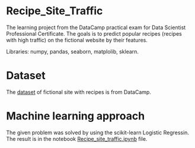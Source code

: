 # Recipe_Site_Traffic
The learning project from the DataCamp practical exam for Data Scientist Professional Certificate. The goals is to predict popular recipes (recipes with high traffic) on the fictional website by their features.


Libraries: numpy, pandas, seaborn, matplolib, sklearn.

# Dataset
The [dataset](https://github.com/PokrSviat/Recipe_Site_Traffic/blob/main/recipe_site_traffic_2212.csv) of fictional site with recipes is from DataCamp.
# Machine learning approach

The given problem was solved by using the scikit-learn Logistic Regressin. The result is in the notebook [Recipe_site_traffic.ipynb](https://github.com/PokrSviat/Recipe_Site_Traffic/blob/main/Recipe_site_traffic.ipynb) file.
      
